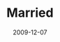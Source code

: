 ---
layout: media
category: media
series: "Typecast"
title: "Married"
date: 2009-12-07
description: "Chuck Mingo shares principles that lead to healthy, thriving marriages."
video: "https://s3.amazonaws.com/crossroadsvideomessages/Typecast4.mp4"
video-poster: "https://www.crossroads.net/uploadedfiles/Typecast4-still.jpg"
---